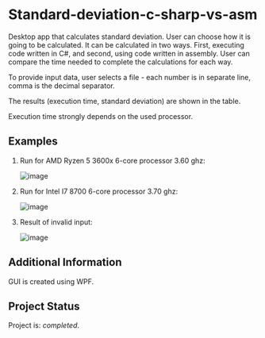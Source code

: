 # Standard-deviation-c-sharp-vs-asm
Desktop app that calculates standard deviation. User can choose how it is going to be calculated. It can be calculated in two ways. First, executing code written in C#, and second, using code written in assembly. User can compare the time needed to complete the calculations for each way. 

To provide input data, user selects a file - each number is in separate line, comma is the decimal separator. 

The results (execution time, standard deviation) are shown in the table.

Execution time strongly depends on the used processor.

## Examples
1. Run for AMD Ryzen 5 3600x 6-core processor 3.60 ghz:

   ![image](https://github.com/kosmolub01/Standard-deviation-c-sharp-vs-asm/assets/72302279/fb6c016d-b7de-4313-a2c9-320bf76aedd7)

2. Run for Intel I7 8700 6-core processor 3.70 ghz:

   ![image](https://github.com/kosmolub01/Standard-deviation-c-sharp-vs-asm/assets/72302279/0fe21d5e-8a2f-4398-9b6b-17b769c688d8)

3. Result of invalid input:

   ![image](https://github.com/kosmolub01/Standard-deviation-c-sharp-vs-asm/assets/72302279/d26a9c06-19f5-405e-9637-710b719e98c3)

## Additional Information
GUI is created using WPF.

## Project Status
Project is: _completed_.
